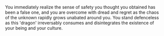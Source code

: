 You immediately realize the sense of safety you thought you obtained has been a false one, and you are overcome with dread and regret as the chaos of the unknown rapidly grows unabated around you. You stand defenceless as this 'dragon' irreversably consumes and disintegrates the existence of your being and your culture.